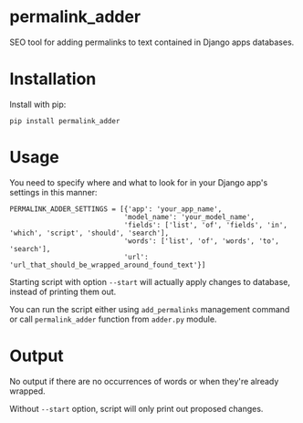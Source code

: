 permalink_adder
=======
SEO tool for adding permalinks to text contained in Django apps databases.

# Installation
Install with pip:

    pip install permalink_adder

# Usage
You need to specify where and what to look for in your Django app's settings in this manner:

    PERMALINK_ADDER_SETTINGS = [{'app': 'your_app_name',
                                'model_name': 'your_model_name',
                                'fields': ['list', 'of', 'fields', 'in', 'which', 'script', 'should', 'search'],
                                'words': ['list', 'of', 'words', 'to', 'search'],
                                'url': 'url_that_should_be_wrapped_around_found_text'}]

Starting script with option `--start` will actually apply changes to database, instead of printing them out.

You can run the script either using `add_permalinks` management command or call `permalink_adder` function from `adder.py` module. 

# Output
No output if there are no occurrences of words or when they're already wrapped.

Without `--start` option, script will only print out proposed changes.
